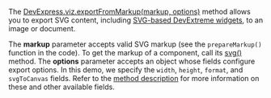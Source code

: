 The [DevExpress.viz.exportFromMarkup(markup, options)](/Documentation/ApiReference/Common/utils/viz/Methods/#exportFromMarkupmarkup_options) method allows you to export SVG content, including [SVG-based DevExtreme widgets](/Documentation/Guide/Themes_and_Styles/HTML-_and_SVG-Based_Widgets/), to an image or document.
 
The **markup** parameter accepts valid SVG markup (see the `prepareMarkup()` function in the code). To get the markup of a component,
call its [svg()](/Documentation/ApiReference/Data_Visualization_Widgets/dxChart/Methods/#svg) method.
The **options** parameter accepts an object whose fields configure export options. In this demo, we specify the `width`, `height`, `format`, and `svgToCanvas` fields.  Refer to the [method description](/Documentation/ApiReference/Common/utils/viz/Methods/#exportFromMarkupmarkup_options) for more information on these and other available fields.